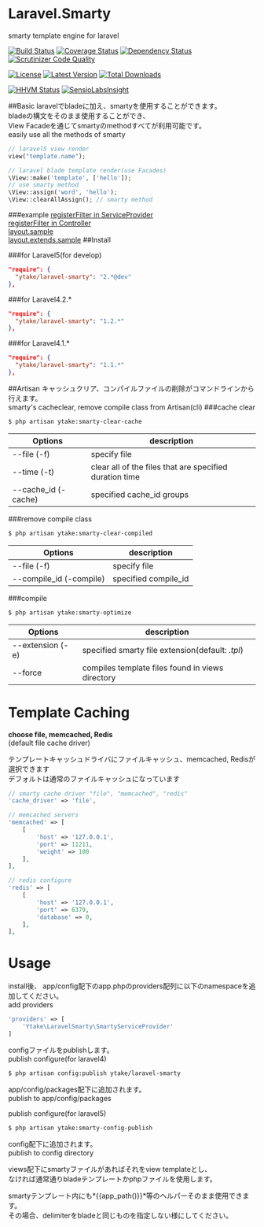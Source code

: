 Laravel.Smarty
==============
smarty template engine for laravel

[![Build Status](http://img.shields.io/travis/ytake/Laravel.Smarty/master.svg?style=flat-square)](https://travis-ci.org/ytake/Laravel.Smarty)
[![Coverage Status](http://img.shields.io/coveralls/ytake/Laravel.Smarty/master.svg?style=flat-square)](https://coveralls.io/r/ytake/Laravel.Smarty?branch=master)
[![Dependency Status](https://www.versioneye.com/user/projects/541bfc296936193b68000060/badge.svg?style=flat-square)](https://www.versioneye.com/user/projects/541bfc296936193b68000060)
[![Scrutinizer Code Quality](https://img.shields.io/scrutinizer/g/ytake/Laravel.Smarty/master.svg?style=flat-square)](https://scrutinizer-ci.com/g/ytake/Laravel.Smarty/?branch=master)

[![License](http://img.shields.io/packagist/l/ytake/laravel-smarty.svg?style=flat-square)](https://packagist.org/packages/ytake/laravel-smarty)
[![Latest Version](http://img.shields.io/packagist/v/ytake/laravel-smarty.svg?style=flat-square)](https://packagist.org/packages/ytake/laravel-smarty)
[![Total Downloads](http://img.shields.io/packagist/dt/ytake/laravel-smarty.svg?style=flat-square)](https://packagist.org/packages/ytake/laravel-smarty)

[![HHVM Status](https://img.shields.io/hhvm/ytake/laravel-smarty.svg?style=flat-square)](http://hhvm.h4cc.de/package/ytake/laravel-smarty)
[![SensioLabsInsight](https://insight.sensiolabs.com/projects/3837c7b1-ea1e-4db1-8189-f556b14f2ce5/mini.png)](https://insight.sensiolabs.com/projects/3837c7b1-ea1e-4db1-8189-f556b14f2ce5)

##Basic
laravelでbladeに加え、smartyを使用することができます。  
bladeの構文をそのまま使用することができ、  
View Facadeを通じてsmartyのmethodすべてが利用可能です。  
easily use all the methods of smarty  

```php
// laravel5 view render
view("template.name");

// laravel blade template render(use Facades)
\View::make('template', ['hello']);
// use smarty method
\View::assign('word', 'hello');  
\View::clearAllAssign(); // smarty method
```

###example
[registerFilter in ServiceProvider](https://gist.github.com/ytake/e8c834e88473ea3f10e7)  
[registerFilter in Controller](https://gist.github.com/ytake/1a6f1d5312b552bc83ff)  
[layout.sample](https://gist.github.com/ytake/11345539)  
[layout.extends.sample](https://gist.github.com/ytake/11345614)
##Install

###for Laravel5(for develop)
```json
"require": {
  "ytake/laravel-smarty": "2.*@dev"
},
```

###for Laravel4.2.*
```json
"require": {
  "ytake/laravel-smarty": "1.2.*"
},
```
###for Laravel4.1.*
```json
"require": {
  "ytake/laravel-smarty": "1.1.*"
},
```

##Artisan
キャッシュクリア、コンパイルファイルの削除がコマンドラインから行えます。  
smarty's cacheclear, remove compile class from Artisan(cli)
###cache clear
```bash
$ php artisan ytake:smarty-clear-cache
```

| Options  | description |
| ------------- | ------------- |
| --file (-f) | specify file |
| --time (-t) | clear all of the files that are specified duration time |
| --cache_id (-cache) | specified cache_id groups |

###remove compile class
```bash
$ php artisan ytake:smarty-clear-compiled
```

| Options  | description |
| ------------- | ------------- |
| --file (-f) | specify file |
| --compile_id (-compile) | specified compile_id |

###compile
```bash
$ php artisan ytake:smarty-optimize
```
| Options  | description |
| ------------- | ------------- |
| --extension (-e) | specified smarty file extension(default: *.tpl*) |
| --force | compiles template files found in views directory  |

Template Caching
==================
**choose file, memcached, Redis**  
(default file cache driver)  

テンプレートキャッシュドライバにファイルキャッシュ、memcached, Redisが選択できます  
デフォルトは通常のファイルキャッシュになっています  
```php
// smarty cache driver "file", "memcached", "redis"
'cache_driver' => 'file',

// memcached servers
'memcached' => [
    [
        'host' => '127.0.0.1',
        'port' => 11211,
        'weight' => 100
    ],
],

// redis configure
'redis' => [
    [
        'host' => '127.0.0.1',
        'port' => 6379,
        'database' => 0,
    ],
],
```

Usage
==================

install後、
app/config配下のapp.phpのproviders配列に以下のnamespaceを追加してください。  
add providers
```php
'providers' => [
    'Ytake\LaravelSmarty\SmartyServiceProvider'
]
```

configファイルをpublishします。  
publish configure(for laravel4)
```bash
$ php artisan config:publish ytake/laravel-smarty
```
app/config/packages配下に追加されます。  
publish to app/config/packages

publish configure(for laravel5)
```bash
$ php artisan ytake:smarty-config-publish
```
config配下に追加されます。  
publish to config directory


views配下にsmartyファイルがあればそれをview templateとし、  
なければ通常通りbladeテンプレートかphpファイルを使用します。  

smartyテンプレート内にも*{{app_path()}}*等のヘルパーそのまま使用できます。  
その場合、delimiterをbladeと同じものを指定しない様にしてください。  

